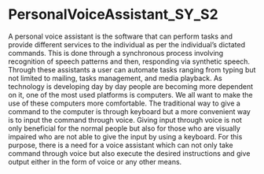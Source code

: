 # PersonalVoiceAssistant_SY_S2
A personal voice assistant is the software that can perform tasks and provide different services to the individual as per the individual’s dictated commands. This is done through a synchronous process involving recognition of speech patterns and then, responding via synthetic speech. Through these assistants a user can automate tasks ranging from typing but not limited to mailing, tasks management, and media playback. As technology is developing day by day people are becoming more dependent on it, one of the most used platforms is computers. We all want to make the use of these computers more comfortable. The traditional way to give a command to the computer is through keyboard but a more convenient way is to input the command through voice. Giving input through voice is not only beneficial for the normal people but also for those who are visually impaired who are not able to give the input by using a keyboard. For this purpose, there is a need for a voice assistant which can not only take command through voice but also execute the desired instructions and give output either in the form of voice or any other means.
